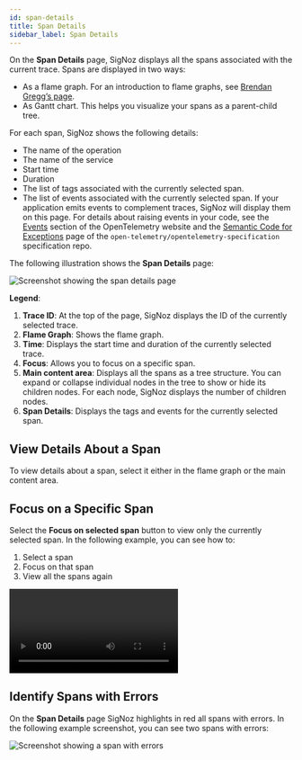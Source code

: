 ```yaml
---
id: span-details
title: Span Details
sidebar_label: Span Details
---
```


On the **Span Details** page, SigNoz displays all the spans associated with the current trace. Spans are displayed in two ways:

- As a flame graph. For an introduction to flame graphs, see [Brendan Gregg’s page](https://www.brendangregg.com/flamegraphs.html).
- As Gantt chart. This helps you visualize your spans as a parent-child tree.

For each span, SigNoz shows the following details:

- The name of the operation
- The name of the service
- Start time
- Duration
- The list of tags associated with the currently selected span.
- The list of events associated with the currently selected span. If your application emits events to complement traces, SigNoz will display them on this page. For details about raising events in your code, see the [Events](https://opentelemetry.io/docs/concepts/instrumenting-library/#events) section of the OpenTelemetry website and the [Semantic Code for Exceptions](https://github.com/open-telemetry/opentelemetry-specification/blob/main/specification/trace/semantic_conventions/exceptions.md) page of the `open-telemetry/opentelemetry-specification` specification repo.

The following illustration shows the **Span Details** page:

![Screenshot showing the span details page](/img/span-details-page-v0.7.1.png)

**Legend**:

1. **Trace ID**: At the top of the page, SigNoz displays the ID of the currently selected trace.
2. **Flame Graph**: Shows the flame graph.
3. **Time**: Displays the start time and duration of the currently selected trace.
4. **Focus**: Allows you to focus on a specific span.
5. **Main content area**: Displays all the spans as a tree structure. You can expand or collapse individual nodes in the tree to show or hide its children nodes. For each node, SigNoz displays the number of children nodes.
6. **Span Details**: Displays the tags and events for the currently selected span.

## View Details About a Span

To view details about a span, select it either in the flame graph or the main content area.

## Focus on a Specific Span

Select the **Focus on selected span** button to view only the currently selected span. In the following example, you can see how to:

1. Select a span
2. Focus on that span
3. View all the spans again

![Video showing how to focus on a span](/videos/identify-span-with-errors-v0.7.1.mp4)

## Identify Spans with Errors

On the **Span Details** page SigNoz highlights in red all spans with errors. In the following example screenshot, you can see two spans with errors:

![Screenshot showing a span with errors](/img/identify-span-with-errors-v0.7.1.png)